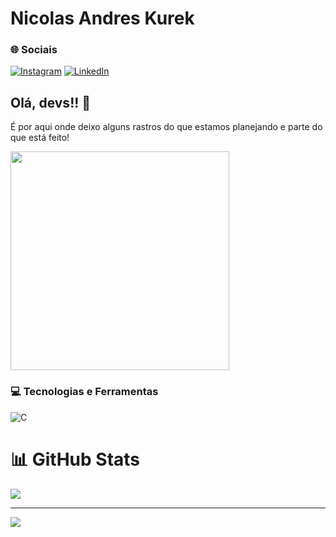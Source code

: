 <h1 align="left">Nicolas Andres Kurek</h1>

### 🌐 Sociais
[![Instagram](https://img.shields.io/badge/Instagram-%23E4405F.svg?logo=Instagram&logoColor=white)](https://instagram.com/nicolas_andresz) [![LinkedIn](https://img.shields.io/badge/LinkedIn-%230077B5.svg?logo=linkedin&logoColor=white)](https://www.linkedin.com/in/nicolas-andres-a3b885267/)

## Olá, devs!! 👋
É por aqui onde deixo alguns rastros do que estamos planejando e parte do que está feito!

<p align="left">
  <img src="https://media1.tenor.com/m/XPRG-4ujVMIAAAAd/cat-work-in-progress.gif" width="350">
</p>

### 💻 Tecnologias e Ferramentas
![C](https://skillicons.dev/icons?i=c,js,java,cs,mysql&theme=light)

# 📊 GitHub Stats
![](https://github-readme-stats.vercel.app/api/top-langs/?username=NinAndres&theme=radical&hide_border=true&include_all_commits=false&count_private=true&layout=compact)

---
[![](https://visitcount.itsvg.in/api?id=NinAndres&icon=0&color=0)](https://visitcount.itsvg.in)

